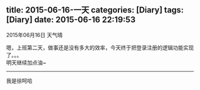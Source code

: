 title: 2015-06-16-一天
categories: [Diary]
tags: [Diary]
date: 2015-06-16 22:19:53
---
2015年06月16日 天气晴
<!--more-->
嗯，上班第二天，做事还是没有多大的效率，今天终于把登录注册的逻辑功能实现了。。。  
明天继续加点油~  
___
我是徐呵哈